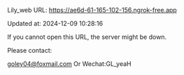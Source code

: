 Lily_web URL: https://ae6d-61-165-102-156.ngrok-free.app

Updated at: 2024-12-09 10:28:16

If you cannot open this URL, the server might be down.

Please contact: 

goley04@foxmail.com Or Wechat:GL_yeaH